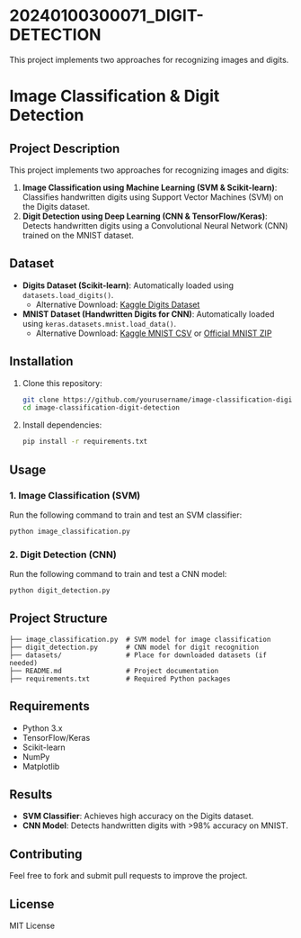 # 20240100300071_DIGIT-DETECTION
This project implements two approaches for recognizing images and digits.
# Image Classification & Digit Detection

## Project Description
This project implements two approaches for recognizing images and digits:
1. **Image Classification using Machine Learning (SVM & Scikit-learn)**: Classifies handwritten digits using Support Vector Machines (SVM) on the Digits dataset.
2. **Digit Detection using Deep Learning (CNN & TensorFlow/Keras)**: Detects handwritten digits using a Convolutional Neural Network (CNN) trained on the MNIST dataset.

## Dataset
- **Digits Dataset (Scikit-learn)**: Automatically loaded using `datasets.load_digits()`.
  - Alternative Download: [Kaggle Digits Dataset](https://www.kaggle.com/datasets/sachinpatel21/sklearn-digits-dataset)
- **MNIST Dataset (Handwritten Digits for CNN)**: Automatically loaded using `keras.datasets.mnist.load_data()`.
  - Alternative Download: [Kaggle MNIST CSV](https://www.kaggle.com/datasets/oddrationale/mnist-in-csv) or [Official MNIST ZIP](http://yann.lecun.com/exdb/mnist/)

## Installation
1. Clone this repository:
   ```sh
   git clone https://github.com/yourusername/image-classification-digit-detection.git
   cd image-classification-digit-detection
   ```
2. Install dependencies:
   ```sh
   pip install -r requirements.txt
   ```

## Usage
### 1. Image Classification (SVM)
Run the following command to train and test an SVM classifier:
```sh
python image_classification.py
```

### 2. Digit Detection (CNN)
Run the following command to train and test a CNN model:
```sh
python digit_detection.py
```

## Project Structure
```
├── image_classification.py  # SVM model for image classification
├── digit_detection.py       # CNN model for digit recognition
├── datasets/                # Place for downloaded datasets (if needed)
├── README.md                # Project documentation
├── requirements.txt         # Required Python packages
```

## Requirements
- Python 3.x
- TensorFlow/Keras
- Scikit-learn
- NumPy
- Matplotlib

## Results
- **SVM Classifier**: Achieves high accuracy on the Digits dataset.
- **CNN Model**: Detects handwritten digits with >98% accuracy on MNIST.

## Contributing
Feel free to fork and submit pull requests to improve the project.

## License
MIT License

